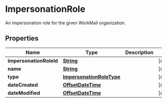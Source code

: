 

# ImpersonationRole

An impersonation role for the given WorkMail organization.

## Properties

| Name | Type | Description | Notes |
|------------ | ------------- | ------------- | -------------|
|**impersonationRoleId** | [**String**](String.md) |  |  [optional] |
|**name** | [**String**](String.md) |  |  [optional] |
|**type** | [**ImpersonationRoleType**](ImpersonationRoleType.md) |  |  [optional] |
|**dateCreated** | [**OffsetDateTime**](OffsetDateTime.md) |  |  [optional] |
|**dateModified** | [**OffsetDateTime**](OffsetDateTime.md) |  |  [optional] |



